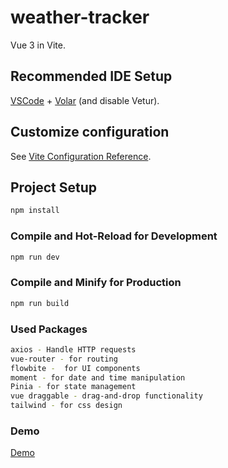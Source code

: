 # weather-tracker

 Vue 3 in Vite.

## Recommended IDE Setup

[VSCode](https://code.visualstudio.com/) + [Volar](https://marketplace.visualstudio.com/items?itemName=Vue.volar) (and disable Vetur).

## Customize configuration

See [Vite Configuration Reference](https://vitejs.dev/config/).

## Project Setup

```sh
npm install
```

### Compile and Hot-Reload for Development

```sh
npm run dev
```

### Compile and Minify for Production

```sh
npm run build
```
### Used Packages

```sh
axios - Handle HTTP requests
vue-router - for routing
flowbite -  for UI components
moment - for date and time manipulation
Pinia - for state management
vue draggable - drag-and-drop functionality
tailwind - for css design  
```

### Demo
<a href="https://dsapariya.github.io/weather-tracker/" target="_blank">Demo</a>
